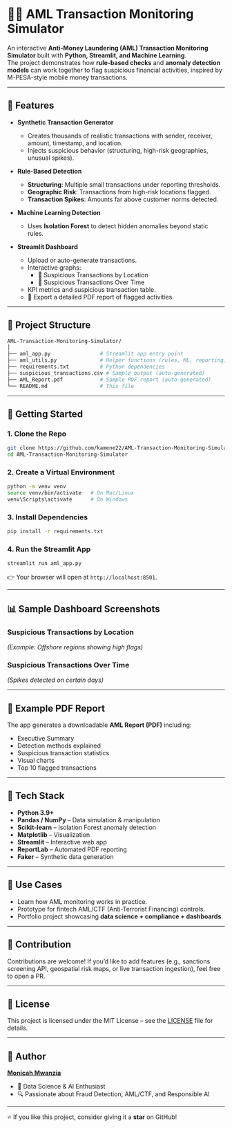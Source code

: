 
# 🕵️‍♂️ AML Transaction Monitoring Simulator  

An interactive **Anti-Money Laundering (AML) Transaction Monitoring Simulator** built with **Python, Streamlit, and Machine Learning**.  
The project demonstrates how **rule-based checks** and **anomaly detection models** can work together to flag suspicious financial activities, inspired by M-PESA-style mobile money transactions.  

---

## 🌟 Features  
- **Synthetic Transaction Generator**  
  - Creates thousands of realistic transactions with sender, receiver, amount, timestamp, and location.  
  - Injects suspicious behavior (structuring, high-risk geographies, unusual spikes).  

- **Rule-Based Detection**  
  - **Structuring**: Multiple small transactions under reporting thresholds.  
  - **Geographic Risk**: Transactions from high-risk locations flagged.  
  - **Transaction Spikes**: Amounts far above customer norms detected.  

- **Machine Learning Detection**  
  - Uses **Isolation Forest** to detect hidden anomalies beyond static rules.  

- **Streamlit Dashboard**  
  - Upload or auto-generate transactions.  
  - Interactive graphs:  
    - 🚩 Suspicious Transactions by Location  
    - 🚩 Suspicious Transactions Over Time  
  - KPI metrics and suspicious transaction table.  
  - 📄 Export a detailed PDF report of flagged activities.  

---

## 📂 Project Structure  
```bash
AML-Transaction-Monitoring-Simulator/
│
├── aml_app.py                # Streamlit app entry point
├── aml_utils.py              # Helper functions (rules, ML, reporting)
├── requirements.txt          # Python dependencies
├── suspicious_transactions.csv # Sample output (auto-generated)
├── AML_Report.pdf            # Sample PDF report (auto-generated)
└── README.md                 # This file
````

---

## 🚀 Getting Started

### 1. Clone the Repo

```bash
git clone https://github.com/kamene22/AML-Transaction-Monitoring-Simulator.git
cd AML-Transaction-Monitoring-Simulator
```

### 2. Create a Virtual Environment

```bash
python -m venv venv
source venv/bin/activate   # On Mac/Linux
venv\Scripts\activate      # On Windows
```

### 3. Install Dependencies

```bash
pip install -r requirements.txt
```

### 4. Run the Streamlit App

```bash
streamlit run aml_app.py
```

👉 Your browser will open at `http://localhost:8501`.

---

## 📊 Sample Dashboard Screenshots

### Suspicious Transactions by Location

*(Example: Offshore regions showing high flags)*

### Suspicious Transactions Over Time

*(Spikes detected on certain days)*

---

## 📄 Example PDF Report

The app generates a downloadable **AML Report (PDF)** including:

* Executive Summary
* Detection methods explained
* Suspicious transaction statistics
* Visual charts
* Top 10 flagged transactions

---

## 🧠 Tech Stack

* **Python 3.9+**
* **Pandas / NumPy** – Data simulation & manipulation
* **Scikit-learn** – Isolation Forest anomaly detection
* **Matplotlib** – Visualization
* **Streamlit** – Interactive web app
* **ReportLab** – Automated PDF reporting
* **Faker** – Synthetic data generation

---

## 🎯 Use Cases

* Learn how AML monitoring works in practice.
* Prototype for fintech AML/CTF (Anti-Terrorist Financing) controls.
* Portfolio project showcasing **data science + compliance + dashboards**.

---

## 🙌 Contribution

Contributions are welcome!
If you’d like to add features (e.g., sanctions screening API, geospatial risk maps, or live transaction ingestion), feel free to open a PR.

---

## 📜 License

This project is licensed under the MIT License – see the [LICENSE](LICENSE) file for details.

---

## 👤 Author

**[Monicah Mwanzia](https://github.com/kamene22)**

* 💼 Data Science & AI Enthusiast
* 🔍 Passionate about Fraud Detection, AML/CTF, and Responsible AI

---

⭐ If you like this project, consider giving it a **star** on GitHub!


